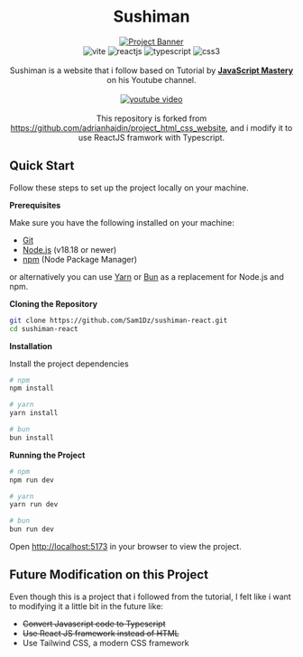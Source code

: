 <div align="center">
  <h1 align="center">Sushiman</h3>
  
  <a href="https://youtu.be/QRrPE9aj3wI?feature=shared" target="_blank">
    <img src="https://camo.githubusercontent.com/08ced5f3e2ad0bf344b5a736b9eb0e368bb8648a3327626a333ee827e5ef957b/68747470733a2f2f692e6962622e636f2f644278777732632f53757368692e706e67" alt="Project Banner">
  </a>

  <div align="center">
    <img src="https://img.shields.io/badge/-vite_js-black?style=for-the-badge&logoColor=white&logo=vite&color=BD34FE" alt="vite" />
    <img src="https://img.shields.io/badge/-react_js-black?style=for-the-badge&logoColor=white&logo=react&color=00d8ff" alt="reactjs" />
    <img src="https://img.shields.io/badge/-typescript-black?style=for-the-badge&logoColor=white&logo=typescript&color=007ACC" alt="typescript" />
    <img src="https://img.shields.io/badge/-css-black?style=for-the-badge&logoColor=white&logo=css3&color=0277BD" alt="css3" />
    <!-- <img src="https://img.shields.io/badge/-tailwind_css-black?style=for-the-badge&logoColor=white&logo=tailwindcss&color=25BABD" alt="tailwind css" /> -->
  </div>

  <br />

  <div align="center">
    Sushiman is a website that i follow based on Tutorial by <a href="https://www.youtube.com/@javascriptmastery/videos" target="_blank"><b>JavaScript Mastery</b></a> on his Youtube channel.
  </div>

  <br />

  <div align="center">
    <a href="https://youtu.be/QRrPE9aj3wI?feature=shared" target="_blank"><img src="https://img.shields.io/badge/-video_tutorial-black?style=for-the-badge&logoColor=white&logo=youtube&color=ff0000" alt="youtube video" /></a>
  </div>

  <br />

  <div align="center">
    This repository is forked from <a href="https://github.com/adrianhajdin/project_html_css_website">https://github.com/adrianhajdin/project_html_css_website</a>, and i modify it to use ReactJS framwork with Typescript.
  </div>
</div>

## Quick Start

Follow these steps to set up the project locally on your machine.

**Prerequisites**

Make sure you have the following installed on your machine:

- [Git](https://git-scm.com/)
- [Node.js](https://nodejs.org/en) (v18.18 or newer)
- [npm](https://www.npmjs.com/) (Node Package Manager)

or alternatively you can use [Yarn](https://yarnpkg.com/) or [Bun](https://bun.sh/) as a replacement for Node.js and npm.

**Cloning the Repository**

```bash
git clone https://github.com/Sam1Dz/sushiman-react.git
cd sushiman-react
```

**Installation**

Install the project dependencies

```bash
# npm
npm install

# yarn
yarn install

# bun
bun install
```

**Running the Project**

```bash
# npm
npm run dev

# yarn
yarn run dev

# bun
bun run dev
```

Open [http://localhost:5173](http://localhost:5173) in your browser to view the project.

## Future Modification on this Project

Even though this is a project that i followed from the tutorial, I felt like i want to modifying it a little bit in the future like:

- ~~Convert Javascript code to Typescript~~
- ~~Use React JS framework instead of HTML~~
- Use Tailwind CSS, a modern CSS framework
